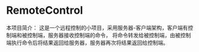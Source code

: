 # RemoteControl
本项目简介：
    这是一个远程控制的小项目，采用服务器-客户端架构，客户端有控制端和被控制端，服务器接收控制端的命令，
将命令转发给被控制端，由被控制端执行命令后将结果返回给服务器，服务器再次将结果返回给控制端。
